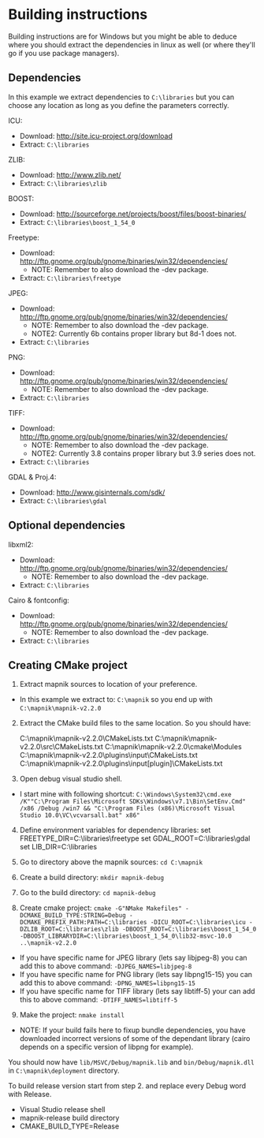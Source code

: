 Building instructions
============

Building instructions are for Windows but you might be able to deduce where you should extract the dependencies in linux as well (or where they'll go if you use package managers).

Dependencies
------------

In this example we extract dependencies to `C:\libraries` but you can choose any location as long as you define the parameters correctly.

ICU:
 * Download: http://site.icu-project.org/download
 * Extract: `C:\libraries`
  
ZLIB:
 * Download: http://www.zlib.net/
 * Extract: `C:\libraries\zlib`

BOOST:
 * Download: http://sourceforge.net/projects/boost/files/boost-binaries/
 * Extract: `C:\libraries\boost_1_54_0`

Freetype:
 * Download: http://ftp.gnome.org/pub/gnome/binaries/win32/dependencies/
   * NOTE: Remember to also download the -dev package. 
 * Extract: `C:\libraries\freetype`

JPEG:
 * Download: http://ftp.gnome.org/pub/gnome/binaries/win32/dependencies/
   * NOTE: Remember to also download the -dev package.
   * NOTE2: Currently 6b contains proper library but 8d-1 does not.   
 * Extract: `C:\libraries`

PNG:
 * Download: http://ftp.gnome.org/pub/gnome/binaries/win32/dependencies/
   * NOTE: Remember to also download the -dev package. 
 * Extract: `C:\libraries`

TIFF:
 * Download: http://ftp.gnome.org/pub/gnome/binaries/win32/dependencies/
   * NOTE: Remember to also download the -dev package.
   * NOTE2: Currently 3.8 contains proper library but 3.9 series does not.    
 * Extract: `C:\libraries`
 
GDAL & Proj.4:
 * Download: http://www.gisinternals.com/sdk/
 * Extract: `C:\libraries\gdal`

Optional dependencies
---------------------

libxml2:
 * Download: http://ftp.gnome.org/pub/gnome/binaries/win32/dependencies/
    * NOTE: Remember to also download the -dev package.
 * Extract: `C:\libraries`
   
Cairo & fontconfig:
 * Download: http://ftp.gnome.org/pub/gnome/binaries/win32/dependencies/
   * NOTE: Remember to also download the -dev package.
 * Extract: `C:\libraries`    


Creating CMake project
----------------------

1. Extract mapnik sources to location of your preference.
 * In this example we extract to: `C:\mapnik` so you end up with `C:\mapnik\mapnik-v2.2.0`

2. Extract the CMake build files to the same location. So you should have:

    C:\mapnik\mapnik-v2.2.0\CMakeLists.txt
    C:\mapnik\mapnik-v2.2.0\src\CMakeLists.txt
    C:\mapnik\mapnik-v2.2.0\cmake\Modules
    C:\mapnik\mapnik-v2.2.0\plugins\input\CMakeLists.txt
    C:\mapnik\mapnik-v2.2.0\plugins\input\[plugin]\CMakeLists.txt

3. Open debug visual studio shell.
 * I start mine with following shortcut: `C:\Windows\System32\cmd.exe /K""C:\Program Files\Microsoft SDKs\Windows\v7.1\Bin\SetEnv.Cmd" /x86 /Debug /win7 && "C:\Program Files (x86)\Microsoft Visual Studio 10.0\VC\vcvarsall.bat" x86"`

4. Define environment variables for dependency libraries:
    set FREETYPE_DIR=C:\libraries\freetype
    set GDAL_ROOT=C:\libraries\gdal
    set LIB_DIR=C:\libraries

5. Go to directory above the mapnik sources: `cd C:\mapnik`

6. Create a build directory: `mkdir mapnik-debug`

7. Go to the build directory: `cd mapnik-debug`

8. Create cmake project: `cmake -G"NMake Makefiles" -DCMAKE_BUILD_TYPE:STRING=Debug -DCMAKE_PREFIX_PATH:PATH=C:\libraries -DICU_ROOT=C:\libraries\icu -DZLIB_ROOT=C:\libraries\zlib -DBOOST_ROOT=C:\libraries\boost_1_54_0 -DBOOST_LIBRARYDIR=C:\libraries\boost_1_54_0\lib32-msvc-10.0 ..\mapnik-v2.2.0`
 * If you have specific name for JPEG library (lets say libjpeg-8) you can add this to above command: `-DJPEG_NAMES=libjpeg-8`
 * If you have specific name for PNG library (lets say libpng15-15) you can add this to above command: `-DPNG_NAMES=libpng15-15`
 * If you have specific name for TIFF library (lets say libtiff-5) your can add this to above command: `-DTIFF_NAMES=libtiff-5`

9. Make the project: `nmake install`
 * NOTE: If your build fails here to fixup bundle dependencies, you have downloaded incorrect versions of some of the dependant library (cairo depends on a specific version of libpng for example).

You should now have `lib/MSVC/Debug/mapnik.lib` and `bin/Debug/mapnik.dll` in `C:\mapnik\deployment` directory.

To build release version start from step 2. and replace every Debug word with Release.
 * Visual Studio release shell
 * mapnik-release build directory
 * CMAKE_BUILD_TYPE=Release
 